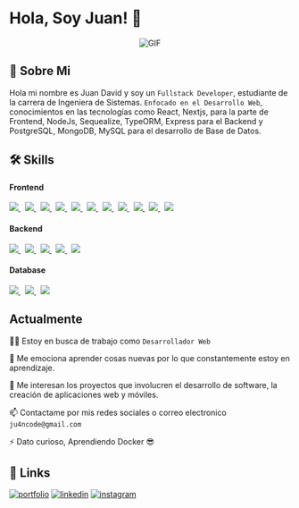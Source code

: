 
# Hola, Soy Juan! 👋

<p align="center" >
<img alt="GIF" src="https://media.giphy.com/media/zOvBKUUEERdNm/giphy.gif" />
</p>

## 🚀 Sobre Mi
Hola mi nombre es Juan David y soy un `Fullstack Developer`, estudiante de la carrera de Ingeniera de Sistemas. `Enfocado en el Desarrollo Web`, conocimientos en las tecnologías como React, Nextjs, para la parte de Frontend, NodeJs, Sequealize, TypeORM, Express para el Backend y PostgreSQL, MongoDB, MySQL para el desarrollo de Base de Datos.


## 🛠 Skills

<h4>Frontend </h4>
<p>
  <a href='https://developer.mozilla.org/en-US/docs/Web/Guide/HTML/HTML5'target="__blank">
    <img src="https://img.shields.io/badge/html5-e34f26.svg?&style=for-the-badge&logo=html5&logoColor=white" />
  </a>
  &nbsp;
  <a href='https://developer.mozilla.org/en-US/docs/Web/CSS'target="__blank">
    <img src="https://img.shields.io/badge/css3-1572B6.svg?&style=for-the-badge&logo=css3&logoColor=white" />
  </a>
  &nbsp;
  <a href='https://sass-lang.com/' target="__blank">
    <img src="https://img.shields.io/badge/sass-cc6699.svg?&style=for-the-badge&logo=sass&logoColor=white" />
  </a>
  &nbsp;
  <a href='https://developer.mozilla.org/en-US/docs/Web/JavaScript/Guide' target="__blank">
    <img src="https://img.shields.io/badge/javascript-F7DF1E.svg?&style=for-the-badge&logo=javascript&logoColor=black" />
  </a>
  &nbsp;
  <a href='https://www.typescriptlang.org/' target="__blank">
    <img src="https://img.shields.io/badge/typescript-007ACC.svg?&style=for-the-badge&logo=typescript&logoColor=white" />
  </a>
  &nbsp;
 <a href='https://www.react.org/' target="__blank">
   <img src='https://img.shields.io/badge/react-61DAFB?logoWidth=30&labelColor=black&style=for-the-badge&logo=react' />
 </a>
  &nbsp;
  <a href='https://redux.js.org/' target="__blank">
    <img src='https://img.shields.io/badge/redux-764ABC?logoWidth=30&labelColor=black&style=for-the-badge&logo=redux' />
  </a>
  &nbsp;
  <a href='https://nextjs.org/' target="__blank">
    <img src="https://img.shields.io/badge/next.js-ffffff?style=for-the-badge&logo=next.js&logoColor=000" />
  </a>
  &nbsp;
  <a href='https://tailwindcss.com/' target="__blank">
    <img src='https://img.shields.io/badge/tailwind css-38B2AC?logo=tailwind-css&logoColor=white&style=for-the-badge' />
  </a>
    &nbsp;
  <a href='https://styled-components.com/' target="__blank">
    <img src='https://img.shields.io/badge/styled%20components-38B2AC?logo=styled%20components&logoColor=white&style=for-the-badge&color=gray' />
  </a>
      &nbsp;
  <a href='https://getbootstrap.com/' target="__blank">
    <img src='https://img.shields.io/badge/Bootstrap-38B2AC?logo=styled%20components&logoColor=white&style=for-the-badge&color=blueviolet' />
  </a>
</p>

<h4>Backend</h4>
<p>
  <a href='https://nodejs.org/en/about/' target="__blank">
    <img src="https://img.shields.io/badge/node.js-339933?logo=node.js&logoWidth=30&labelColor=black&style=for-the-badge" />
  </a>
   &nbsp;
  <a href='https://expressjs.com/' target="__blank">
    <img src="https://img.shields.io/badge/Express-ffffff.svg?&style=for-the-badge&logo=express&logoColor=black" />
  </a> 
   &nbsp;
  <a href='https://www.php.net/' target="__blank">
    <img src="https://img.shields.io/badge/PHP-38B2AC?logo=phps&logoColor=white&style=for-the-badge&color=gray" />
  </a> 
   &nbsp;
  <a href='https://laravel.com/' target="__blank">
    <img src="https://img.shields.io/badge/Laravel-38B2AC?logo=Laravel&logoColor=white&style=for-the-badge&color=red" />
  </a> 
    &nbsp;
  <a href='https://graphql.org/' target="__blank">
    <img src="https://img.shields.io/badge/GraphQL-38B2AC?logo=GraphQL&logoColor=white&style=for-the-badge&color=E535AB" />
  </a> 
</p>

<h4>Database</h4>
<p>
<a href='https://www.mongodb.com/' target="__blank">
    <img src='https://img.shields.io/badge/mongo db-47A248?logo=mongodb&logoColor=white&style=for-the-badge' />
  </a>
  &nbsp;
  <a href='https://www.mysql.com/' target="__blank">
  <img src='https://img.shields.io/badge/-Mysql-4479A1?logo=Mysql&logoColor=white&style=for-the-badge'>
  </a>
   &nbsp;
  <a href='https://typeorm.io/' target="__blank">
  <img src='https://img.shields.io/badge/TypeORM-38B2AC?logo=TypeORM&logoColor=white&style=for-the-badge&color=blue'>
  </a>
</p>

## Actualmente
👩‍💻 Estoy en busca de trabajo como `Desarrollador Web`

🧠 Me emociona aprender cosas nuevas por lo que constantemente estoy en aprendizaje.


🤔 Me interesan los proyectos que involucren el desarrollo de software, la creación de aplicaciones web y móviles.

📫 Contactame por mis redes sociales o correo electronico `ju4ncode@gmail.com`

⚡️ Dato curioso, Aprendiendo Docker 😎


## 🔗 Links
[![portfolio](https://img.shields.io/badge/my_portfolio-000?style=for-the-badge&logo=ko-fi&logoColor=white)](https://juancode.vercel.app/)
[![linkedin](https://img.shields.io/badge/linkedin-0A66C2?style=for-the-badge&logo=linkedin&logoColor=white)](https://www.linkedin.com/in/juan-david-morales-paredes-617342224/)
[![instagram](https://img.shields.io/badge/instagram-1DA1F2?style=for-the-badge&logo=instagram&logoColor=white)](https://www.instagram.com/ju4n.code/)

